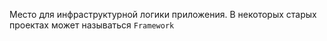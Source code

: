 Место для инфраструктурной логики приложения. 
В некоторых старых проектах может называться `Framework`
